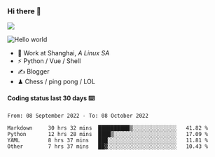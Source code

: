 ### Hi there 👋
![](https://komarev.com/ghpvc/?username=Xuhandsome)


<img src="https://github-readme-stats.vercel.app/api?username=XuHandsome&show_icons=true&theme=merko" alt="Hello world">

<br/>

- 🍻  Work at Shanghai, _A Linux SA_
- ⚡  Python / Vue / Shell
- ✍️  Blogger
- ♟  Chess / ping pong / LOL

#### Coding status last 30 days ⌨️

<!--START_SECTION:waka-->

```text
From: 08 September 2022 - To: 08 October 2022

Markdown     30 hrs 32 mins  ██████████▒░░░░░░░░░░░░░░   41.82 %
Python       12 hrs 28 mins  ████▒░░░░░░░░░░░░░░░░░░░░   17.09 %
YAML         8 hrs 37 mins   ███░░░░░░░░░░░░░░░░░░░░░░   11.81 %
Other        7 hrs 37 mins   ██▓░░░░░░░░░░░░░░░░░░░░░░   10.43 %
```

<!--END_SECTION:waka-->
